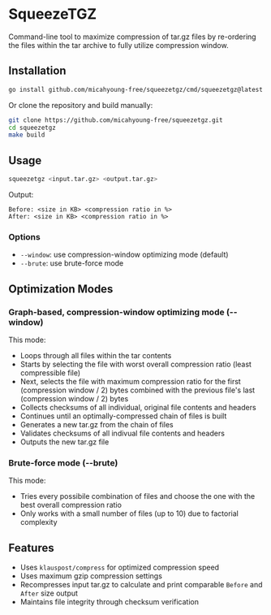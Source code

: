 # SqueezeTGZ

Command-line tool to maximize compression of tar.gz files by re-ordering the files within the tar archive to fully utilize compression window.

## Installation

```sh
go install github.com/micahyoung-free/squeezetgz/cmd/squeezetgz@latest
```

Or clone the repository and build manually:

```sh
git clone https://github.com/micahyoung-free/squeezetgz.git
cd squeezetgz
make build
```

## Usage

```sh
squeezetgz <input.tar.gz> <output.tar.gz>
```

Output:

```text
Before: <size in KB> <compression ratio in %>
After: <size in KB> <compression ratio in %>
```

### Options

* `--window`: use compression-window optimizing mode (default)
* `--brute`: use brute-force mode

## Optimization Modes

### Graph-based, compression-window optimizing mode (--window)

This mode:
* Loops through all files within the tar contents
* Starts by selecting the file with worst overall compression ratio (least compressible file)
* Next, selects the file with maximum compression ratio for the first (compression window / 2) bytes combined with the previous file's last (compression window / 2) bytes
* Collects checksums of all individual, original file contents and headers
* Continues until an optimally-compressed chain of files is built
* Generates a new tar.gz from the chain of files
* Validates checksums of all indivual file contents and headers
* Outputs the new tar.gz file

### Brute-force mode (--brute)

This mode:
* Tries every possibile combination of files and choose the one with the best overall compression ratio
* Only works with a small number of files (up to 10) due to factorial complexity

## Features

* Uses `klauspost/compress` for optimized compression speed
* Uses maximum gzip compression settings
* Recompresses input tar.gz to calculate and print comparable `Before` and `After` size output
* Maintains file integrity through checksum verification